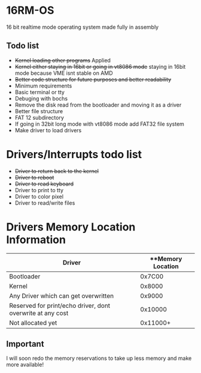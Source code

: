 # 16RM-OS
16 bit realtime mode operating system made fully in assembly

## Todo list
- ~~Kernel loading other programs~~ Applied
- ~~Kernel either staying in 16bit or going in vt8086 mode~~ staying in 16bit mode because VME isnt stable on AMD
- ~~Better code structure for future purposes and better readability~~
- Minimum requirements
- Basic terminal or tty
- Debuging with bochs
- Remove the disk read from the bootloader and moving it as a driver
- Better file structure
- FAT 12 subdirectory
- If going in 32bit long mode with vt8086 mode add FAT32 file system
- Make driver to load drivers

# Drivers/Interrupts todo list
- ~~Driver to return back to the kernel~~
- ~~Driver to reboot~~
- ~~Driver to read keyboard~~
- Driver to print to tty
- Driver to color pixel
- Driver to read/write files


# Drivers Memory Location Information
| **Driver** | **Memory Location |
| ------ | --------------- |
| Bootloader | 0x7C00 |
| Kernel | 0x8000 |
| Any Driver which can get overwritten | 0x9000 |
| Reserved for print/echo driver, dont overwrite at any cost | 0x10000 |
| Not allocated yet | 0x11000+ |
## Important
I will soon redo the memory reservations to take up less memory and make more available!
